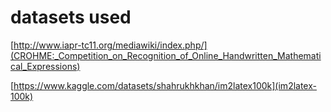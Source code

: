 # datasets used

[http://www.iapr-tc11.org/mediawiki/index.php/](CROHME:_Competition_on_Recognition_of_Online_Handwritten_Mathematical_Expressions)

[https://www.kaggle.com/datasets/shahrukhkhan/im2latex100k](im2latex-100k)
